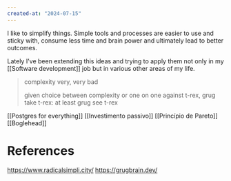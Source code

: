 ```yaml
---
created-at: "2024-07-15"
---
```


I like to simplify things. Simple tools and processes are easier to use and sticky with, consume less time and brain power and ultimately lead to better outcomes.

Lately I've been extending this ideas and trying to apply them not only in my [[Software development]] job but in various other areas of my life.

> complexity very, very bad
>
> given choice between complexity or one on one against t-rex, grug take t-rex: at least grug see t-rex

[[Postgres for everything]]
[[Investimento passivo]]
[[Princípio de Pareto]]
[[Boglehead]]

# References

https://www.radicalsimpli.city/
https://grugbrain.dev/
